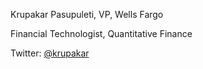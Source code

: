 Krupakar Pasupuleti, VP, Wells Fargo

Financial Technologist, Quantitative Finance

Twitter: [@krupakar](https://twitter.com/krupakar)


